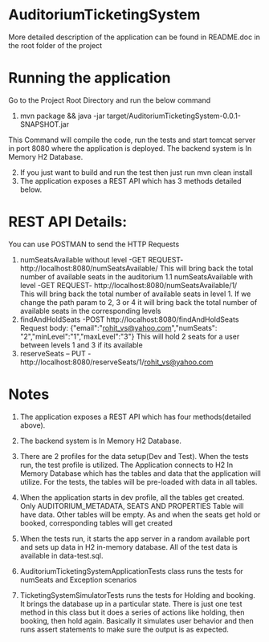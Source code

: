 # AuditoriumTicketingSystem

More detailed description of the application can be found in README.doc in the root folder of the project

# Running the application

Go to the Project Root Directory and run the below command
1)	mvn package && java -jar target/AuditoriumTicketingSystem-0.0.1-SNAPSHOT.jar

This Command will compile the code, run the tests and start tomcat server in port 8080 where the application is deployed. The backend system is In Memory H2 Database.

2)	If you just want to build and run the test then just run mvn clean install
3)	The application exposes a REST API which has 3 methods detailed below.

# REST API Details:
You can use POSTMAN to send the HTTP Requests 
1)	numSeatsAvailable without level -GET REQUEST-  http://localhost:8080/numSeatsAvailable/
This will bring back the total number of available seats in the auditorium
1.1	numSeatsAvailable with level  -GET REQUEST- http://localhost:8080/numSeatsAvailable/1/	
This will bring back the total number of available seats in level 1. If we change the path param to 2, 3 or 4 it will bring back the total number of available seats in the corresponding levels
2)	findAndHoldSeats -POST http://localhost:8080/findAndHoldSeats 
Request body:
{"email":"rohit_vs@yahoo.com","numSeats": "2","minLevel":"1","maxLevel":"3"}
	This will hold 2 seats for a user between levels 1 and 3 if its available
3)	reserveSeats – PUT - http://localhost:8080/reserveSeats/1/rohit_vs@yahoo.com

# Notes

1)	The application exposes a REST API which has four methods(detailed above).
2)	The backend system is In Memory H2 Database.

3)	There are 2 profiles for the data setup(Dev and Test). When the tests run, the test profile is utilized. The Application connects to H2 In Memory Database which has the tables and data that the application will utilize. For the tests, the tables will be pre-loaded with data in all tables.

4)	When the application starts in dev profile, all the tables get created. Only AUDITORIUM_METADATA, SEATS AND PROPERTIES Table will have data. Other tables will be empty. As and when the seats get hold or booked, corresponding tables will get created

5)	When the tests run, it starts the app server in a random available port and sets up data in H2  in-memory database. All of the test data is available in data-test.sql. 

6)	AuditoriumTicketingSystemApplicationTests class runs the tests for numSeats and Exception scenarios
7)	TicketingSystemSimulatorTests runs the tests for Holding and booking. It brings the database up in a particular state. There is just one test method in this class but it does a series of actions like holding, then booking, then hold again. Basically it simulates user behavior and then runs assert statements to make sure the output is as expected.



